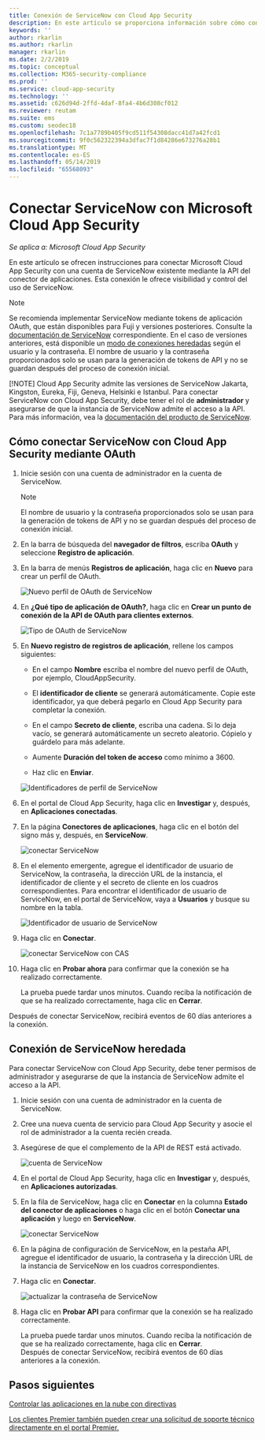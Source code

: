 ```yaml
---
title: Conexión de ServiceNow con Cloud App Security
description: En este artículo se proporciona información sobre cómo conectar la aplicación de ServiceNow con Cloud App Security mediante el conector de API para la visibilidad y el control del uso.
keywords: ''
author: rkarlin
ms.author: rkarlin
manager: rkarlin
ms.date: 2/2/2019
ms.topic: conceptual
ms.collection: M365-security-compliance
ms.prod: ''
ms.service: cloud-app-security
ms.technology: ''
ms.assetid: c626d94d-2ffd-4daf-8fa4-4b6d308cf012
ms.reviewer: reutam
ms.suite: ems
ms.custom: seodec18
ms.openlocfilehash: 7c1a7789b405f9cd511f54308dacc41d7a42fcd1
ms.sourcegitcommit: 9f0c562322394a3dfac7f1d84286e673276a28b1
ms.translationtype: MT
ms.contentlocale: es-ES
ms.lasthandoff: 05/14/2019
ms.locfileid: "65568093"
---
```

# <a name="connect-servicenow-to-microsoft-cloud-app-security"></a>Conectar ServiceNow con Microsoft Cloud App Security

*Se aplica a: Microsoft Cloud App Security*

En este artículo se ofrecen instrucciones para conectar Microsoft Cloud App Security con una cuenta de ServiceNow existente mediante la API del conector de aplicaciones. Esta conexión le ofrece visibilidad y control del uso de ServiceNow.

> [!NOTE]
>  Se recomienda implementar ServiceNow mediante tokens de aplicación OAuth, que están disponibles para Fuji y versiones posteriores. Consulte la [documentación de ServiceNow](https://wiki.servicenow.com/index.php?title=OAuth_Applications#gsc.tab=0) correspondiente. En el caso de versiones anteriores, está disponible un [modo de conexiones heredadas](#legacy-servicenow-connection) según el usuario y la contraseña. El nombre de usuario y la contraseña proporcionados solo se usan para la generación de tokens de API y no se guardan después del proceso de conexión inicial.
> 
> [!NOTE]
>  Cloud App Security admite las versiones de ServiceNow Jakarta, Kingston, Eureka, Fiji, Geneva, Helsinki e Istanbul. Para conectar ServiceNow con Cloud App Security, debe tener el rol de **administrador** y asegurarse de que la instancia de ServiceNow admite el acceso a la API.  Para más información, vea la [documentación del producto de ServiceNow](https://wiki.servicenow.com/index.php?title=Base_System_Roles#gsc.tab=0).
  
## <a name="how-to-connect-servicenow-to-cloud-app-security-using-oauth"></a>Cómo conectar ServiceNow con Cloud App Security mediante OAuth
  
  
1. Inicie sesión con una cuenta de administrador en la cuenta de ServiceNow.  
 
   > [!NOTE]
   >  El nombre de usuario y la contraseña proporcionados solo se usan para la generación de tokens de API y no se guardan después del proceso de conexión inicial.

2. En la barra de búsqueda del **navegador de filtros**, escriba **OAuth** y seleccione **Registro de aplicación**.

3. En la barra de menús **Registros de aplicación**, haga clic en **Nuevo** para crear un perfil de OAuth.

   ![Nuevo perfil de OAuth de ServiceNow](./media/servicenow-app-registry.png)

4. En **¿Qué tipo de aplicación de OAuth?**, haga clic en **Crear un punto de conexión de la API de OAuth para clientes externos**.

   ![Tipo de OAuth de ServiceNow](./media/servicenow-oauth-app-type.png)

5. En **Nuevo registro de registros de aplicación**, rellene los campos siguientes:
    
    - En el campo **Nombre** escriba el nombre del nuevo perfil de OAuth, por ejemplo, CloudAppSecurity. 
    
    - El **identificador de cliente** se generará automáticamente. Copie este identificador, ya que deberá pegarlo en Cloud App Security para completar la conexión.
    
    - En el campo **Secreto de cliente**, escriba una cadena. Si lo deja vacío, se generará automáticamente un secreto aleatorio. Cópielo y guárdelo para más adelante. 
    
    - Aumente **Duración del token de acceso** como mínimo a 3600.
    
    - Haz clic en **Enviar**.

   ![Identificadores de perfil de ServiceNow](./media/servicenow-profile-ids.png)

6. En el portal de Cloud App Security, haga clic en **Investigar** y, después, en **Aplicaciones conectadas**.  
  
7. En la página **Conectores de aplicaciones**, haga clic en el botón del signo más y, después, en **ServiceNow**.  
  
    ![conectar ServiceNow](./media/connect-servicenow.png "conectar ServiceNow")  
  
8. En el elemento emergente, agregue el identificador de usuario de ServiceNow, la contraseña, la dirección URL de la instancia, el identificador de cliente y el secreto de cliente en los cuadros correspondientes. Para encontrar el identificador de usuario de ServiceNow, en el portal de ServiceNow, vaya a **Usuarios** y busque su nombre en la tabla.

   ![Identificador de usuario de ServiceNow](./media/servicenow-userid.png)
  
9. Haga clic en **Conectar**.  
  
    ![conectar ServiceNow con CAS](./media/servicenow-portal-connect.png "conectar ServiceNow en el portal")  
  
10. Haga clic en **Probar ahora** para confirmar que la conexión se ha realizado correctamente.  
  
    La prueba puede tardar unos minutos. Cuando reciba la notificación de que se ha realizado correctamente, haga clic en **Cerrar**.  
  
Después de conectar ServiceNow, recibirá eventos de 60 días anteriores a la conexión.
  
## <a name="legacy-servicenow-connection"></a>Conexión de ServiceNow heredada

Para conectar ServiceNow con Cloud App Security, debe tener permisos de administrador y asegurarse de que la instancia de ServiceNow admite el acceso a la API.   

1. Inicie sesión con una cuenta de administrador en la cuenta de ServiceNow.   

2. Cree una nueva cuenta de servicio para Cloud App Security y asocie el rol de administrador a la cuenta recién creada.   

3. Asegúrese de que el complemento de la API de REST está activado.   

   ![cuenta de ServiceNow](./media/servicenow-account.png "cuenta de ServiceNow")   

4. En el portal de Cloud App Security, haga clic en **Investigar** y, después, en **Aplicaciones autorizadas**.   

5. En la fila de ServiceNow, haga clic en **Conectar** en la columna **Estado del conector de aplicaciones** o haga clic en el botón **Conectar una aplicación** y luego en **ServiceNow**.   

   ![conectar ServiceNow](./media/connect-servicenow.png "conectar ServiceNow")   

6. En la página de configuración de ServiceNow, en la pestaña API, agregue el identificador de usuario, la contraseña y la dirección URL de la instancia de ServiceNow en los cuadros correspondientes.   

7. Haga clic en **Conectar**.   

   ![actualizar la contraseña de ServiceNow](./media/servicenow-update-password.png "actualizar la contraseña de ServiceNow")   

8. Haga clic en **Probar API** para confirmar que la conexión se ha realizado correctamente.   
  
   La prueba puede tardar unos minutos. Cuando reciba la notificación de que se ha realizado correctamente, haga clic en **Cerrar**.    
   Después de conectar ServiceNow, recibirá eventos de 60 días anteriores a la conexión. 


## <a name="next-steps"></a>Pasos siguientes 
[Controlar las aplicaciones en la nube con directivas](control-cloud-apps-with-policies.md)   

[Los clientes Premier también pueden crear una solicitud de soporte técnico directamente en el portal Premier.](https://premier.microsoft.com/)  
  
